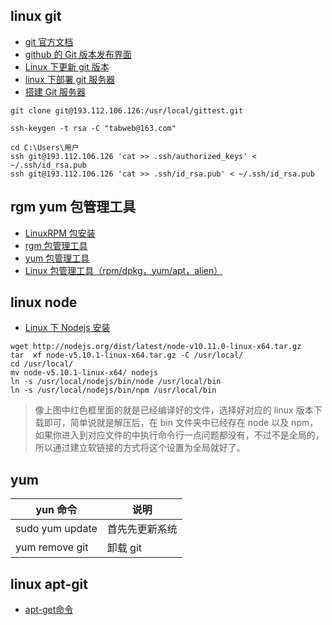 ## linux git

- [git 官方文档](https://git-scm.com/book/zh/v2)
- [github 的 Git 版本发布界面](https://github.com/git/git/releases)
- [Linux 下更新 git 版本](https://blog.csdn.net/qq_19470683/article/details/84140397)
- [linux 下部署 git 服务器](https://www.cnblogs.com/chenglee/p/9766898.html)
- [搭建 Git 服务器](https://www.liaoxuefeng.com/wiki/896043488029600/899998870925664)

```
git clone git@193.112.106.126:/usr/local/gittest.git

ssh-keygen -t rsa -C "tabweb@163.com"

cd C:\Users\用户
ssh git@193.112.106.126 'cat >> .ssh/authorized_keys' < ~/.ssh/id_rsa.pub
ssh git@193.112.106.126 'cat >> .ssh/id_rsa.pub' < ~/.ssh/id_rsa.pub
```

## rgm yum 包管理工具

- [LinuxRPM 包安装](https://www.cnblogs.com/tswhq/p/7868314.html)
- [rgm 包管理工具](https://www.cnblogs.com/mingc/p/7624453.html)
- [yum 包管理工具](https://www.cnblogs.com/mingc/p/7628038.html)
- [Linux 包管理工具（rpm/dpkg，yum/apt，alien）](https://www.cnblogs.com/sonice-cinsy/p/6612887.html)

## linux node

- [Linux 下 Nodejs 安装](https://blog.csdn.net/dwjpeng2/article/details/82994321)

```
wget http://nodejs.org/dist/latest/node-v10.11.0-linux-x64.tar.gz
tar  xf node-v5.10.1-linux-x64.tar.gz -C /usr/local/
cd /usr/local/
mv node-v5.10.1-linux-x64/ nodejs
ln -s /usr/local/nodejs/bin/node /usr/local/bin
ln -s /usr/local/nodejs/bin/npm /usr/local/bin
```

> 像上图中红色框里面的就是已经编译好的文件，选择好对应的 linux 版本下载即可，简单说就是解压后，在 bin 文件夹中已经存在 node 以及 npm，如果你进入到对应文件的中执行命令行一点问题都没有，不过不是全局的，所以通过建立软链接的方式将这个设置为全局就好了。

## yum

| yun 命令        | 说明           |
| --------------- | -------------- |
| sudo yum update | 首先先更新系统 |
| yum remove git  | 卸载 git       |


## linux apt-git
* [apt-get命令](https://man.linuxde.net/apt-get-2)
